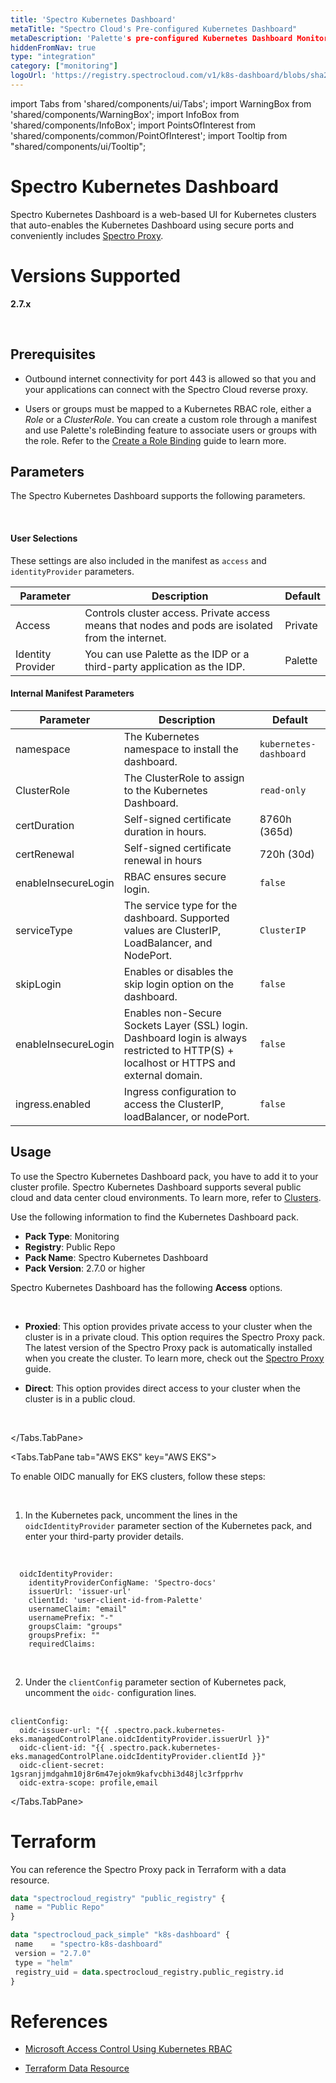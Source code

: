 ```yaml
---
title: 'Spectro Kubernetes Dashboard'
metaTitle: "Spectro Cloud's Pre-configured Kubernetes Dashboard"
metaDescription: 'Palette's pre-configured Kubernetes Dashboard Monitoring pack reduces the complexity of standing up the Kubernetes dashboard for a cluster.'
hiddenFromNav: true
type: "integration"
category: ["monitoring"]
logoUrl: 'https://registry.spectrocloud.com/v1/k8s-dashboard/blobs/sha256:2de5d88b2573af42d4cc269dff75744c4174ce47cbbeed5445e51a2edd8b7429?type=image/png'
---
```



import Tabs from 'shared/components/ui/Tabs';
import WarningBox from 'shared/components/WarningBox';
import InfoBox from 'shared/components/InfoBox';
import PointsOfInterest from 'shared/components/common/PointOfInterest';
import Tooltip from "shared/components/ui/Tooltip";

# Spectro Kubernetes Dashboard

Spectro Kubernetes Dashboard is a web-based UI for Kubernetes clusters that auto-enables the Kubernetes Dashboard using secure ports and conveniently includes [Spectro Proxy](/integrations/frp). 


# Versions Supported

**2.7.x**

<br />

## Prerequisites

- Outbound internet connectivity for port 443 is allowed so that you and your applications can connect with the Spectro Cloud reverse proxy.


- Users or groups must be mapped to a Kubernetes RBAC role, either a *Role* or a *ClusterRole*. You can create a custom role through a manifest and use Palette's roleBinding feature to associate users or groups with the role. Refer to the [Create a Role Binding](/clusters/cluster-management/cluster-rbac#createrolebindings) guide to learn more. 


## Parameters

The Spectro Kubernetes Dashboard supports the following parameters. 

<br />

#### User Selections

These settings are also included in the manifest as `access` and `identityProvider` parameters.

| Parameter | Description | Default |
|-----------|-------------|---------|
| Access | Controls cluster access. Private access means that nodes and pods are isolated from the internet. | Private |
| Identity Provider | You can use Palette as the IDP or a third-party application as the IDP. | Palette |

#### Internal Manifest Parameters

| Parameter | Description | Default |
|-----------|-------------|---------|
| namespace | The Kubernetes namespace to install the dashboard. | `kubernetes-dashboard` |
| ClusterRole | The ClusterRole to assign to the Kubernetes Dashboard. | `read-only` |
| certDuration | Self-signed certificate duration in hours. | 8760h (365d) |
| certRenewal | Self-signed certificate renewal in hours | 720h (30d) |
| enableInsecureLogin | RBAC ensures secure login. | `false` |
| serviceType | The service type for the dashboard. Supported values are ClusterIP, LoadBalancer, and NodePort. | `ClusterIP` |
| skipLogin | Enables or disables the skip login option on the dashboard. | `false` |
| enableInsecureLogin | Enables non-Secure Sockets Layer (SSL) login. Dashboard login is always restricted to HTTP(S) + localhost or HTTPS and external domain. | `false` |
| ingress.enabled | Ingress configuration to access the ClusterIP, loadBalancer, or nodePort. | `false` |

## Usage

To use the Spectro Kubernetes Dashboard pack, you have to add it to your cluster profile. Spectro Kubernetes Dashboard supports several public cloud and data center cloud environments. To learn more, refer to [Clusters](/clusters).

Use the following information to find the Kubernetes Dashboard pack.
- **Pack Type**: Monitoring
- **Registry**: Public Repo
- **Pack Name**: Spectro Kubernetes Dashboard
- **Pack Version**: 2.7.0 or higher

Spectro Kubernetes Dashboard has the following **Access** options.

<br /> 

- **Proxied**: This option provides private access to your cluster when the cluster is in a private cloud. This option requires the Spectro Proxy pack. The latest version of the Spectro Proxy pack is automatically installed when you create the cluster. To learn more, check out the [Spectro Proxy](/integrations/frp) guide.

- **Direct**: This option provides direct access to your cluster when the cluster is in a public cloud.

<br /> 

</Tabs.TabPane>

<Tabs.TabPane tab="AWS EKS" key="AWS EKS">

To enable OIDC manually for EKS clusters, follow these steps: 

<br />

1. In the Kubernetes pack, uncomment the lines in the ``oidcIdentityProvider`` parameter section of the Kubernetes pack, and enter your third-party provider details.
<br />

  ```
    oidcIdentityProvider:
      identityProviderConfigName: 'Spectro-docs'
      issuerUrl: 'issuer-url'
      clientId: 'user-client-id-from-Palette'
      usernameClaim: "email"
      usernamePrefix: "-"
      groupsClaim: "groups"
      groupsPrefix: ""
      requiredClaims:
  ```

<br />


2. Under the ``clientConfig`` parameter section of Kubernetes pack, uncomment the ``oidc-`` configuration lines. <br /><br />

  ```
  clientConfig:
    oidc-issuer-url: "{{ .spectro.pack.kubernetes-eks.managedControlPlane.oidcIdentityProvider.issuerUrl }}"
    oidc-client-id: "{{ .spectro.pack.kubernetes-eks.managedControlPlane.oidcIdentityProvider.clientId }}"
    oidc-client-secret: 1gsranjjmdgahm10j8r6m47ejokm9kafvcbhi3d48jlc3rfpprhv
    oidc-extra-scope: profile,email
  ``` 

</Tabs.TabPane>

</Tabs>

# Terraform

You can reference the Spectro Proxy pack in Terraform with a data resource.

```tf
data "spectrocloud_registry" "public_registry" {
 name = "Public Repo"
}

data "spectrocloud_pack_simple" "k8s-dashboard" {
 name    = "spectro-k8s-dashboard"
 version = "2.7.0"
 type = "helm"
 registry_uid = data.spectrocloud_registry.public_registry.id
}
```

# References

- [Microsoft Access Control Using Kubernetes RBAC](https://learn.microsoft.com/en-us/azure/aks/azure-ad-rbac?toc=https%3A%2F%2Fdocs.micro[…]icrosoft.com%2Fen-us%2Fazure%2Fbread%2Ftoc.json&tabs=portal)


- [Terraform Data Resource](https://registry.terraform.io/providers/spectrocloud/spectrocloud/latest/docs/data-sources/pack)


